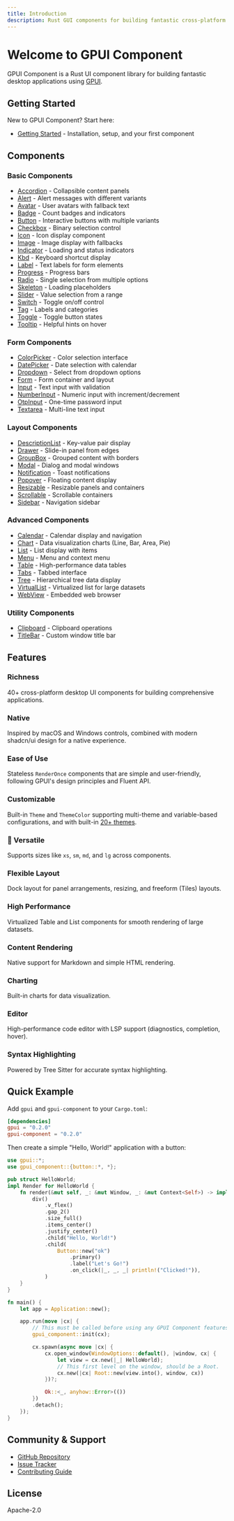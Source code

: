 ```yaml
---
title: Introduction
description: Rust GUI components for building fantastic cross-platform desktop application by using GPUI.
---
```


# Welcome to GPUI Component

GPUI Component is a Rust UI component library for building fantastic desktop applications using [GPUI](https://gpui.rs).

## Getting Started

New to GPUI Component? Start here:

- [Getting Started](/getting-started) - Installation, setup, and your first component

## Components

### Basic Components

- [Accordion](/components/accordion) - Collapsible content panels
- [Alert](/components/alert) - Alert messages with different variants
- [Avatar](/components/avatar) - User avatars with fallback text
- [Badge](/components/badge) - Count badges and indicators
- [Button](/components/button) - Interactive buttons with multiple variants
- [Checkbox](/components/checkbox) - Binary selection control
- [Icon](/components/icon) - Icon display component
- [Image](/components/image) - Image display with fallbacks
- [Indicator](/components/indicator) - Loading and status indicators
- [Kbd](/components/kbd) - Keyboard shortcut display
- [Label](/components/label) - Text labels for form elements
- [Progress](/components/progress) - Progress bars
- [Radio](/components/radio) - Single selection from multiple options
- [Skeleton](/components/skeleton) - Loading placeholders
- [Slider](/components/slider) - Value selection from a range
- [Switch](/components/switch) - Toggle on/off control
- [Tag](/components/tag) - Labels and categories
- [Toggle](/components/toggle) - Toggle button states
- [Tooltip](/components/tooltip) - Helpful hints on hover

### Form Components

- [ColorPicker](/components/color-picker) - Color selection interface
- [DatePicker](/components/date-picker) - Date selection with calendar
- [Dropdown](/components/dropdown) - Select from dropdown options
- [Form](/components/form) - Form container and layout
- [Input](/components/input) - Text input with validation
- [NumberInput](/components/number-input) - Numeric input with increment/decrement
- [OtpInput](/components/otp-input) - One-time password input
- [Textarea](/components/textarea) - Multi-line text input

### Layout Components

- [DescriptionList](/components/description-list) - Key-value pair display
- [Drawer](/components/drawer) - Slide-in panel from edges
- [GroupBox](/components/group-box) - Grouped content with borders
- [Modal](/components/modal) - Dialog and modal windows
- [Notification](/components/notification) - Toast notifications
- [Popover](/components/popover) - Floating content display
- [Resizable](/components/resizable) - Resizable panels and containers
- [Scrollable](/components/scrollable) - Scrollable containers
- [Sidebar](/components/sidebar) - Navigation sidebar

### Advanced Components

- [Calendar](/components/calendar) - Calendar display and navigation
- [Chart](/components/chart) - Data visualization charts (Line, Bar, Area, Pie)
- [List](/components/list) - List display with items
- [Menu](/components/menu) - Menu and context menu
- [Table](/components/table) - High-performance data tables
- [Tabs](/components/tabs) - Tabbed interface
- [Tree](/components/tree) - Hierarchical tree data display
- [VirtualList](/components/virtual-list) - Virtualized list for large datasets
- [WebView](/components/webview) - Embedded web browser

### Utility Components

- [Clipboard](/components/clipboard) - Clipboard operations
- [TitleBar](/components/title-bar) - Custom window title bar

## Features

### Richness

40+ cross-platform desktop UI components for building comprehensive applications.

### Native

Inspired by macOS and Windows controls, combined with modern shadcn/ui design for a native experience.

### Ease of Use

Stateless `RenderOnce` components that are simple and user-friendly, following GPUI's design principles and Fluent API.

### Customizable

Built-in `Theme` and `ThemeColor` supporting multi-theme and variable-based configurations, and with built-in [20+ themes](https://github.com/longbridge/gpui-component/tree/main/themes).

### 📏 Versatile

Supports sizes like `xs`, `sm`, `md`, and `lg` across components.

### Flexible Layout

Dock layout for panel arrangements, resizing, and freeform (Tiles) layouts.

### High Performance

Virtualized Table and List components for smooth rendering of large datasets.

### Content Rendering

Native support for Markdown and simple HTML rendering.

### Charting

Built-in charts for data visualization.

### Editor

High-performance code editor with LSP support (diagnostics, completion, hover).

### Syntax Highlighting

Powered by Tree Sitter for accurate syntax highlighting.

## Quick Example

Add `gpui` and `gpui-component` to your `Cargo.toml`:

```toml
[dependencies]
gpui = "0.2.0"
gpui-component = "0.2.0"
```

Then create a simple "Hello, World!" application with a button:

```rust
use gpui::*;
use gpui_component::{button::*, *};

pub struct HelloWorld;
impl Render for HelloWorld {
    fn render(&mut self, _: &mut Window, _: &mut Context<Self>) -> impl IntoElement {
        div()
            .v_flex()
            .gap_2()
            .size_full()
            .items_center()
            .justify_center()
            .child("Hello, World!")
            .child(
                Button::new("ok")
                    .primary()
                    .label("Let's Go!")
                    .on_click(|_, _, _| println!("Clicked!")),
            )
    }
}

fn main() {
    let app = Application::new();

    app.run(move |cx| {
        // This must be called before using any GPUI Component features.
        gpui_component::init(cx);

        cx.spawn(async move |cx| {
            cx.open_window(WindowOptions::default(), |window, cx| {
                let view = cx.new(|_| HelloWorld);
                // This first level on the window, should be a Root.
                cx.new(|cx| Root::new(view.into(), window, cx))
            })?;

            Ok::<_, anyhow::Error>(())
        })
        .detach();
    });
}
```

## Community & Support

- [GitHub Repository](https://github.com/longbridge/gpui-component)
- [Issue Tracker](https://github.com/longbridge/gpui-component/issues)
- [Contributing Guide](https://github.com/longbridge/gpui-component/blob/main/CONTRIBUTING.md)

## License

Apache-2.0
